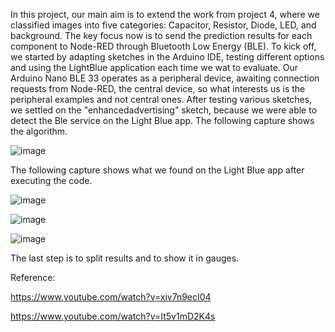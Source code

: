 
In this project, our main aim is to extend the work from project 4, where we classified images into five categories: Capacitor, Resistor, Diode, LED, and background. 
The key focus now is to send the prediction results for each component to Node-RED through Bluetooth Low Energy (BLE). To kick off, we started by adapting sketches in the Arduino IDE, testing different options and using the LightBlue application each time we wat to evaluate. Our Arduino Nano BLE 33 operates as a peripheral device, awaiting connection  requests from Node-RED, the central device, so what interests us is the peripheral examples and not central ones. After testing various sketches, we settled on the "enhancedadvertising" sketch, because we were able to detect the Ble service on the Light Blue app. The following capture shows the algorithm.

![image](https://github.com/Omar-PRG/Tiny-ML/assets/93102956/2cebe833-a5f9-47a2-97ce-e40eae7d0e0d)

The following capture shows what we found on the Light Blue app after executing the code.

![image](https://github.com/Omar-PRG/Tiny-ML/assets/93102956/2e45b130-d2ed-4a2c-92ef-f1054df69a6c)



![image](https://github.com/Omar-PRG/Tiny-ML/assets/93102956/d66a1e12-cc1d-4431-b216-07fdbddbb7df)

![image](https://github.com/Omar-PRG/Tiny-ML/assets/93102956/70ed5bec-9fbc-4e4f-bed6-d39a148ef367)






The last step is to split results and to show it in gauges.




Reference:

https://www.youtube.com/watch?v=xiv7n9ecI04

https://www.youtube.com/watch?v=It5v1mD2K4s
